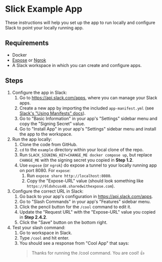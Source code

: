 # Slick Example App

These instructions will help you set up the app to run locally and configure Slack to point your locally running app.

## Requirements

- Docker
- [Expose][1] or [Ngrok][2]
- A Slack workspace in which you can create and configure apps.

## Steps

1. Configure the app in Slack:
   1. Go to https://api.slack.com/apps, where you can manage your Slack apps.
   2. Create a new app by importing the included `app-manifest.yml` (see [Slack's "Using Manifests" docs][3]).
   3. Go to "Basic Information" in your app's "Settings" sidebar menu and copy the "Signing Secret" value.
   4. Go to "Install App" in your app's "Settings" sidebar menu and install the app to the workspace.
2. Run the app locally:
   1. Clone the code from GitHub.
   2. `cd` to the `example` directory within your local clone of the repo.
   3. Run `SLACK_SIGNING_KEY=CHANGE_ME docker compose up`, but replace `CHANGE_ME` with the signing secret you copied
      in **Step 1.2**.
   4. Use `expose` (or `ngrok`) do expose a tunnel to your locally running app on port 8080. For `expose`:
      1. Run `expose share http://localhost:8080`.
      2. Copy the "Expose-URL" value (should look something like `https://9ldxhcus48.sharedwithexpose.com`).
3. Configure the correct URL in Slack:
   1. Go back to your app's configuration in https://api.slack.com/apps.
   2. Go to "Slash Commands" in your app's "Features" sidebar menu.
   3. Click the pencil button for the `/cool` command to edit it.
   4. Update the "Request URL" with the "Expose-URL" value you copied in **Step 2.4.2**.
   5. Click the "Save" button on the bottom right.
4. Test your slash command:
   1. Go to workspace in Slack.
   2. Type `/cool` and hit enter.
   3. You should see a response from "Cool App" that says:
      > Thanks for running the /cool command. You are cool! :+1:

[1]: https://expose.beyondco.de/
[2]: https://ngrok.com/
[3]: https://api.slack.com/reference/manifests#using

